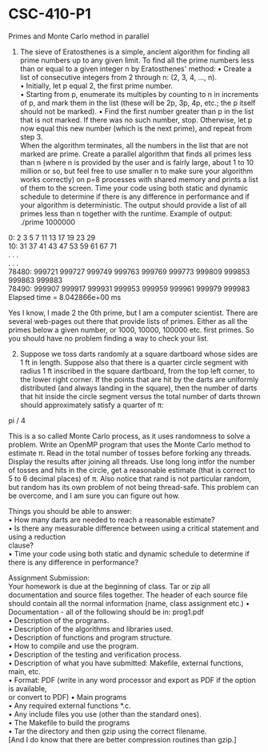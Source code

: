 # CSC-410-P1
Primes and Monte Carlo method in parallel

1. The sieve of Eratosthenes is a simple, ancient algorithm for finding all prime numbers up to any
given limit.
To find all the prime numbers less than or equal to a given integer n by Eratosthenes' method:
• Create a list of consecutive integers from 2 through n: (2, 3, 4, ..., n).  
• Initially, let p equal 2, the first prime number.  
• Starting from p, enumerate its multiples by counting to n in increments of p, and mark them
in the list (these will be 2p, 3p, 4p, etc.; the p itself should not be marked).
• Find the first number greater than p in the list that is not marked. If there was no such
number, stop. Otherwise, let p now equal this new number (which is the next prime), and
repeat from step 3.  
When the algorithm terminates, all the numbers in the list that are not marked are prime.
Create a parallel algorithm that finds all primes less than n (where n is provided by the user and
is fairly large, about 1 to 10 million or so, but feel free to use smaller n to make sure your algorithm
works correctly) on p=8 processes with shared memory and prints a list of them to the screen. Time
your code using both static and dynamic schedule to determine if there is any difference in
performance and if your algorithm is deterministic. The output should provide a list of all primes
less than n together with the runtime.
Example of output:  
./prime 1000000  
  
 0: 2 3 5 7 11 13 17 19 23 29  
 10: 31 37 41 43 47 53 59 61 67 71  
 . . .  
 . . .  
 78480: 999721 999727 999749 999763 999769 999773 999809 999853 999863 999883  
 78490: 999907 999917 999931 999953 999959 999961 999979 999983  
 Elapsed time = 8.042866e+00 ms  
   
Yes I know, I made 2 the 0th prime, but I am a computer scientist. There are several web-pages
out there that provide lists of primes. Either as all the primes below a given number, or 1000, 10000,
100000 etc. first primes. So you should have no problem finding a way to check your list.   

2. Suppose we toss darts randomly at a square dartboard whose sides are 1 ft in length. Suppose also
that there is a quarter circle segment with radius 1 ft inscribed in the square dartboard, from the top
left corner, to the lower right corner. If the points that are hit by the darts are uniformly distributed
(and always landing in the square), then the number of darts that hit inside the circle segment versus
the total number of darts thrown should approximately satisfy a quarter of π:  
  
pi / 4  
  
This is a so called Monte Carlo process, as it uses randomness to solve a problem.
Write an OpenMP program that uses the Monte Carlo method to estimate π. Read in the total
number of tosses before forking any threads. Display the results after joining all threads. Use long
long intfor the number of tosses and hits in the circle, get a reasonable estimate (that is correct to 5 to
6 decimal places) of π. Also notice that rand is not particular random, but random has its own
problem of not being thread-safe. This problem can be overcome, and I am sure you can figure out how.
  
Things you should be able to answer:  
• How many darts are needed to reach a reasonable estimate?  
• Is there any measurable difference between using a critical statement and using a reduction  
clause?  
• Time your code using both static and dynamic schedule to determine if there is any
difference in performance?  

  
Assignment Submission:  
Your homework is due at the beginning of class. Tar or zip all documentation and source files together.
The header of each source file should contain all the normal information (name, class assignment etc.)
• Documentation - all of the following should be in: prog1.pdf  
• Description of the programs.  
• Description of the algorithms and libraries used.  
• Description of functions and program structure.  
• How to compile and use the program.  
• Description of the testing and verification process.  
• Description of what you have submitted: Makefile, external functions, main, etc.  
• Format: PDF (write in any word processor and export as PDF if the option is available,  
or convert to PDF)
• Main programs  
• Any required external functions *.c.  
• Any include files you use (other than the standard ones).  
• The Makefile to build the programs  
• Tar the directory and then gzip using the correct filename.  
[And I do know that there are better compression routines than gzip.]  


